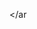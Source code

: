  <area title="SAMOA" mc_name="WS"></area>
    <area title="SAO TOME AND PRINCIPE" mc_name="ST"></area>
    <area title="SAUDI ARABIA" mc_name="SA"></area>
    <area title="SENEGAL" mc_name="SN"></area>
    <area title="SERBIA" mc_name="RS"></area>
    <area title="SIERRA LEONE" mc_name="SL"></area>
    <area title="SINGAPORE" mc_name="SG"></area>
    <area title="SLOVAKIA" mc_name="SK"></area>
    <area title="SLOVENIA" mc_name="SI"></area>
    <area title="SOLOMON ISLANDS" mc_name="SB"></area>
    <area title="SOMALIA" mc_name="SO"></area>
    <area title="SOUTH AFRICA" mc_name="ZA"></area>
    <area title="SOUTH GEORGIA AND THE SOUTH SANDWICH ISLANDS" mc_name="GS"></area>
    <area title="SPAIN" mc_name="ES"></area>
    <area title="SRI LANKA" mc_name="LK"></area>
    <area title="SUDAN" mc_name="SD"></area>
    <area title="SURINAME" mc_name="SR"></area>
    <area title="SVALBARD AND JAN MAYEN" mc_name="SJ"></area>
    <area title="SWAZILAND" mc_name="SZ"></area>
    <area title="SWEDEN" mc_name="SE"></area>
    <area title="SWITZERLAND" mc_name="CH"></area>
    <area title="SYRIAN ARAB REPUBLIC" mc_name="SY"></area>
    <area title="TAIWAN" mc_name="TW"></area>
    <area title="TAJIKISTAN" mc_name="TJ"></area>
    <area title="TANZANIA" mc_name="TZ"></area>
    <area title="THAILAND" mc_name="TH"></ar